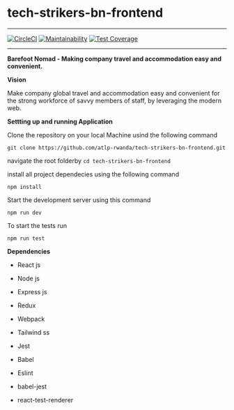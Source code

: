 # tech-strikers-bn-frontend

---

[![CircleCI](https://circleci.com/gh/atlp-rwanda/tech-strikers-bn-frontend.svg?style=svg&circle-token=A0f3ea0d5802310fce463f89b312d1f2864bd839)](https://app.circleci.com/pipelines/github/atlp-rwanda/tech-strikers-bn-frontend)
[![Maintainability](https://api.codeclimate.com/v1/badges/7421999c06a95ffcd6cd/maintainability)](https://codeclimate.com/github/BiGelio/tech-strikers-bn-frontend/maintainability)
[![Test Coverage](https://api.codeclimate.com/v1/badges/7421999c06a95ffcd6cd/test_coverage)](https://codeclimate.com/github/BiGelio/tech-strikers-bn-frontend/test_coverage)

---

**Barefoot Nomad - Making company travel and accommodation easy and convenient.**

**Vision**

Make company global travel and accommodation easy and convenient for the strong workforce of savvy members of staff, by leveraging the modern web.

**Settting up and running Application**

Clone the repository on your local Machine usind the following command

`git clone https://github.com/atlp-rwanda/tech-strikers-bn-frontend.git`

navigate the root folderby `cd tech-strikers-bn-frontend`

install all project dependecies using the following command

`npm install`

Start the development server using this command

`npm run dev`

To start the tests run

`npm run test`

**Dependencies**

- React js

- Node js

- Express js

- Redux

- Webpack

- Tailwind ss

- Jest

- Babel

- Eslint

- babel-jest

- react-test-renderer
